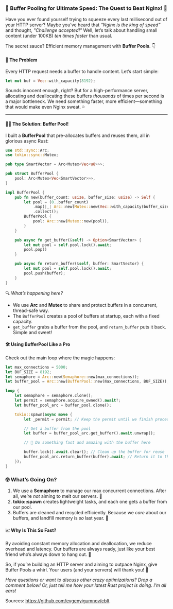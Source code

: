 ### 🚀 Buffer Pooling for Ultimate Speed: The Quest to Beat Nginx! 💨

Have you ever found yourself trying to squeeze every last millisecond out of your HTTP server? Maybe you’ve heard that *“Nginx is the king of speed”* and thought, *"Challenge accepted!"* Well, let’s talk about handling small content (under 100KB) *ten times faster* than usual.

The secret sauce? Efficient memory management with **Buffer Pools**. 👇


#### 🧐 The Problem

Every HTTP request needs a buffer to handle content. Let’s start simple:
```rust
let mut buf = Vec::with_capacity(8192);
```
Sounds innocent enough, right? But for a high-performance server, allocating and deallocating these buffers *thousands* of times per second is a major bottleneck. We need something faster, more efficient—something that would make even Nginx sweat. 💦

---

#### 🦸‍♂️ The Solution: Buffer Pool!

I built a **BufferPool** that pre-allocates buffers and reuses them, all in glorious async Rust:

```rust
use std::sync::Arc;
use tokio::sync::Mutex;

pub type SmartVector = Arc<Mutex<Vec<u8>>>;

pub struct BufferPool {
    pool: Arc<Mutex<Vec<SmartVector>>>,
}

impl BufferPool {
    pub fn new(buffer_count: usize, buffer_size: usize) -> Self {
        let pool = (0..buffer_count)
            .map(|_| Arc::new(Mutex::new(Vec::with_capacity(buffer_size))))
            .collect();
        BufferPool {
            pool: Arc::new(Mutex::new(pool)),
        }
    }

    pub async fn get_buffer(&self) -> Option<SmartVector> {
        let mut pool = self.pool.lock().await;
        pool.pop()
    }

    pub async fn return_buffer(&self, buffer: SmartVector) {
        let mut pool = self.pool.lock().await;
        pool.push(buffer);
    }
}
```

🔍 *What’s happening here?*

- We use **Arc** and **Mutex** to share and protect buffers in a concurrent, thread-safe way.
- The `BufferPool` creates a pool of buffers at startup, each with a fixed capacity.
- `get_buffer` grabs a buffer from the pool, and `return_buffer` puts it back. Simple and sweet!


#### 🛠️ Using BufferPool Like a Pro

Check out the main loop where the magic happens:

```rust
let max_connections = 5000;
let BUF_SIZE = 8192;
let semaphore = Arc::new(Semaphore::new(max_connections));
let buffer_pool = Arc::new(BufferPool::new(max_connections, BUF_SIZE));

loop {
    let semaphore = semaphore.clone();
    let permit = semaphore.acquire_owned().await?;
    let buffer_pool_arc = buffer_pool.clone();

    tokio::spawn(async move {
        let _permit = permit; // Keep the permit until we finish processing

        // Get a buffer from the pool
        let buffer = buffer_pool_arc.get_buffer().await.unwrap();

        // 🚀 Do something fast and amazing with the buffer here

        buffer.lock().await.clear(); // Clean up the buffer for reuse
        buffer_pool_arc.return_buffer(buffer).await; // Return it to the pool
    });
}
```

### 🤓 What’s Going On?

1. We use a **Semaphore** to manage our max concurrent connections. After all, we’re *not* aiming to melt our servers. 🥵
2. **tokio::spawn** creates lightweight tasks, and each one gets a buffer from our pool.
3. Buffers are cleaned and recycled efficiently. Because we *care* about our buffers, and landfill memory is *so* last year. 🌱


#### 📈 Why Is This So Fast?

By avoiding constant memory allocation and deallocation, we reduce overhead and latency. Our buffers are always ready, just like your best friend who’s always down to hang out. 🥳

So, if you’re building an HTTP server and aiming to outpace Nginx, give Buffer Pools a whirl. Your users (and your servers) will thank you! 🙌


*Have questions or want to discuss other crazy optimizations? Drop a comment below! Or, just tell me how your latest Rust project is doing. I’m all ears!*

Sources: https://github.com/evgenyigumnov/cblt